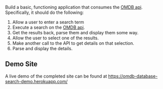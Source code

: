 Build a basic, functioning application that consumes the [OMDB api](https://www.omdbapi.com/). Specifically, it should do the following:
 
1. Allow a user to enter a search term
2. Execute a search on the [OMDB api](https://www.omdbapi.com/).
3. Get the results back, parse them and display them some way. 
4. Allow the user to select one of the results.
5. Make another call to the API to get details on that selection.
6. Parse and display the details.

## Demo Site
A live demo of the completed site can be found at https://omdb-database-search-demo.herokuapp.com/


